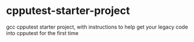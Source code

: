 cpputest-starter-project
========================

gcc cpputest starter project, with instructions to help get your legacy code into cpputest for the first time
